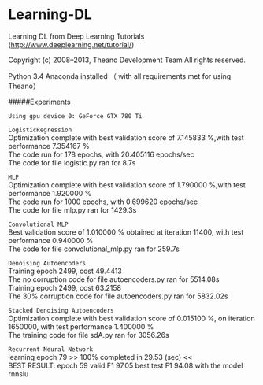 # Learning-DL
Learning  DL from Deep Learning Tutorials (http://www.deeplearning.net/tutorial/)

Copyright (c) 2008–2013, Theano Development Team All rights reserved.


Python 3.4
Anaconda installed （ with all requirements met for using Theano）


#####Experiments

`Using gpu device 0: GeForce GTX 780 Ti`

`LogisticRegression`  
Optimization complete with best validation score of 7.145833 %,with test performance 7.354167 %  
The code run for 178 epochs, with 20.405116 epochs/sec  
The code for file logistic.py ran for 8.7s  

`MLP`  
Optimization complete with best validation score of 1.790000 %,with test performance 1.920000 %  
The code run for 1000 epochs, with 0.699620 epochs/sec  
The code for file mlp.py ran for 1429.3s  

`Convolutional MLP`  
Best validation score of 1.010000 % obtained at iteration 11400,  with test performance 0.940000 %  
The code for file convolutional_mlp.py ran for 259.7s  

`Denoising Autoencoders`  
Training epoch 2499, cost  49.4413  
The no corruption code for file autoencoders.py ran for 5514.08s  
Training epoch 2499, cost  63.2158  
The 30% corruption code for file autoencoders.py ran for 5832.02s  

`Stacked Denoising Autoencoders`  
Optimization complete with best validation score of 0.015100 %, on iteration 1650000, with test performance 1.400000 %  
The training code for file sdA.py ran for 3056.26s  

`Recurrent Neural Network`  
learning epoch 79 >> 100%  completed in 29.53 (sec) <<   
BEST RESULT: epoch 59 valid F1 97.05 best test F1 94.08 with the model rnnslu
